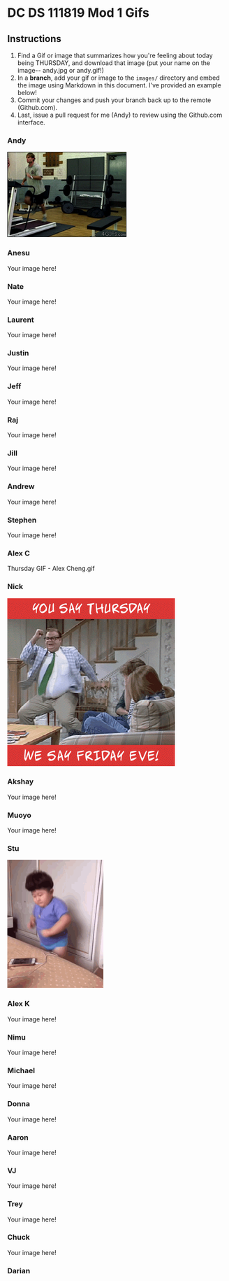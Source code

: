 # DC DS 111819 Mod 1 Gifs

## Instructions

1. Find a Gif or image that summarizes how you're feeling about today being THURSDAY, and download that image (put your name on the image-- andy.jpg or andy.gif!)
1. In a **branch**, add your gif or image to the `images/` directory and embed the image using Markdown in this document.  I've provided an example below!
1. Commit your changes and push your branch back up to the remote (Github.com).
1. Last, issue a pull request for me (Andy) to review using the Github.com interface.

### Andy
![tfw Friday's almost here](images/andy.gif)

### Anesu
Your image here!

### Nate
Your image here!

### Laurent
Your image here!

### Justin
Your image here!

### Jeff
Your image here!

### Raj
Your image here!

### Jill
Your image here!

### Andrew
Your image here!

### Stephen
Your image here!

### Alex C
Thursday GIF - Alex Cheng.gif

### Nick
![tfw Friday's almost here](images/nick.gif)

### Akshay
Your image here!

### Muoyo
Your image here!

### Stu
![tfw Friday's almost here](images/Stu.gif)

### Alex K
Your image here!

### Nimu
Your image here!

### Michael
Your image here!

### Donna
Your image here!

### Aaron
Your image here!

### VJ
Your image here!

### Trey
Your image here!

### Chuck
Your image here!

### Darian

